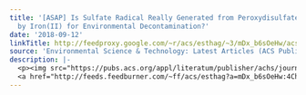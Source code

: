 ```yaml
---
title: '[ASAP] Is Sulfate Radical Really Generated from Peroxydisulfate Activated
  by Iron(II) for Environmental Decontamination?'
date: '2018-09-12'
linkTitle: http://feedproxy.google.com/~r/acs/esthag/~3/mDx_b6sOeHw/acs.est.8b02266
source: 'Environmental Science & Technology: Latest Articles (ACS Publications)'
description: |-
  <p><img src="https://pubs.acs.org/appl/literatum/publisher/achs/journals/content/esthag/0/esthag.ahead-of-print/acs.est.8b02266/20180912/images/medium/es-2018-022668_0009.gif" alt="TOC Graphic"/></p><div><cite>Environmental Science & Technology</cite></div><div>DOI: 10.1021/acs.est.8b02266</div><div class="feedflare">
  <a href="http://feeds.feedburner.com/~ff/acs/esthag?a=mDx_b6sOeHw:4ChBt6e0xnU:yIl2AUoC8zA"><img src="http://feeds.feedburner.com/~ff/acs/esthag?d=yIl2AUoC8zA" border="0"></img></a>
---
```

